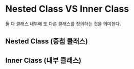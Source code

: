 # Nested Class VS Inner Class
둘 다 클래스 내부에 또 다른 클래스를 정의하는 것을 의미한다.

## Nested Class (중첩 클래스)



## Inner Class (내부 클래스)
